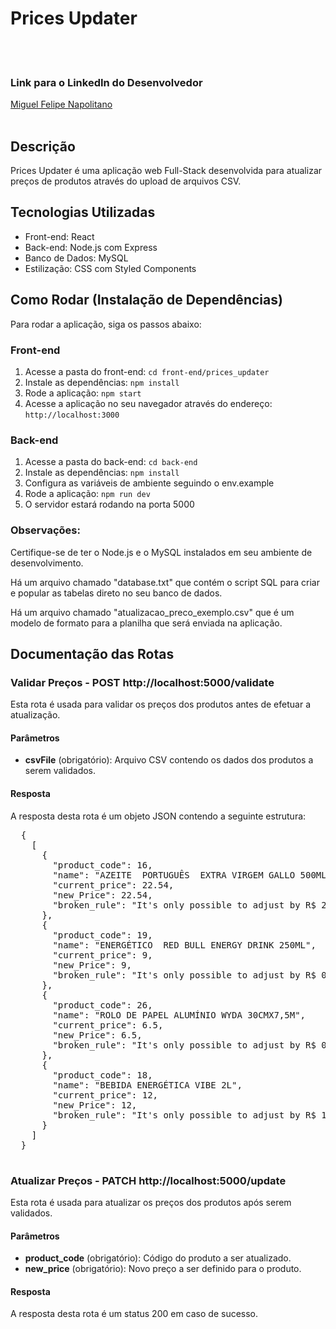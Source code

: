 <!DOCTYPE html>
<html>
<head>
  <title>Prices Updater - README</title>
</head>
<body>
  <h1>Prices Updater</h1>
    <br>
    <br>
  <h3>Link para o LinkedIn do Desenvolvedor</h3>
  <a href="https://www.linkedin.com/in/miguel-felipe-napolitano-70407776/">Miguel Felipe Napolitano</a>

  <br>
  <br>

  <h2>Descrição</h2>
  <p>Prices Updater é uma aplicação web Full-Stack desenvolvida para atualizar preços de produtos através do upload de arquivos CSV.</p>

  <h2>Tecnologias Utilizadas</h2>
  <ul>
    <li>Front-end: React</li>
    <li>Back-end: Node.js com Express</li>
    <li>Banco de Dados: MySQL</li>
    <li>Estilização: CSS com Styled Components</li>
  </ul>

  <h2>Como Rodar (Instalação de Dependências)</h2>
  <p>Para rodar a aplicação, siga os passos abaixo:</p>

  <h3>Front-end</h3>
  <ol>
    <li>Acesse a pasta do front-end: <code>cd front-end/prices_updater</code></li>
    <li>Instale as dependências: <code>npm install</code></li>
    <li>Rode a aplicação: <code>npm start</code></li>
    <li>Acesse a aplicação no seu navegador através do endereço: <code>http://localhost:3000</code></li>
  </ol>

  <h3>Back-end</h3>
  <ol>
    <li>Acesse a pasta do back-end: <code>cd back-end</code></li>
    <li>Instale as dependências: <code>npm install</code></li>
    <li>Configura as variáveis de ambiente seguindo o env.example</li>
    <li>Rode a aplicação: <code>npm run dev</code></li>
    <li>O servidor estará rodando na porta 5000</li>
  </ol>


  <h3>Observações:</h3>
  <p> Certifique-se de ter o Node.js e o MySQL instalados em seu ambiente de desenvolvimento.</p>
  <p> Há um arquivo chamado "database.txt" que contém o script SQL para criar e popular as tabelas direto no seu banco de dados.</p>
  <p> Há um arquivo chamado "atualizacao_preco_exemplo.csv" que é um modelo de formato para a planilha que será enviada na aplicação.</p>
  <p></p>

  <h2>Documentação das Rotas</h2>

  <h3>Validar Preços - POST http://localhost:5000/validate</h3>
  <p>Esta rota é usada para validar os preços dos produtos antes de efetuar a atualização.</p>

  <h4>Parâmetros</h4>
  <ul>
    <li><strong>csvFile</strong> (obrigatório): Arquivo CSV contendo os dados dos produtos a serem validados.</li>
  </ul>

  <h4>Resposta</h4>
  <p>A resposta desta rota é um objeto JSON contendo a seguinte estrutura:</p>

  <pre>
  {
    [
      {
        "product_code": 16,
        "name": "AZEITE  PORTUGUÊS  EXTRA VIRGEM GALLO 500ML",
        "current_price": 22.54,
        "new_Price": 22.54,
        "broken_rule": "It's only possible to adjust by R$ 2.25 above or below the current price."
      },
      {
        "product_code": 19,
        "name": "ENERGÉTICO  RED BULL ENERGY DRINK 250ML",
        "current_price": 9,
        "new_Price": 9,
        "broken_rule": "It's only possible to adjust by R$ 0.9 above or below the current price."
      },
      {
        "product_code": 26,
        "name": "ROLO DE PAPEL ALUMÍNIO WYDA 30CMX7,5M",
        "current_price": 6.5,
        "new_Price": 6.5,
        "broken_rule": "It's only possible to adjust by R$ 0.65 above or below the current price."
      },
      {
        "product_code": 18,
        "name": "BEBIDA ENERGÉTICA VIBE 2L",
        "current_price": 12,
        "new_Price": 12,
        "broken_rule": "It's only possible to adjust by R$ 1.2 above or below the current price."
      }
    ]
  }
  </pre>

  <h3>Atualizar Preços - PATCH http://localhost:5000/update</h3>
  <p>Esta rota é usada para atualizar os preços dos produtos após serem validados.</p>

  <h4>Parâmetros</h4>
  <ul>
    <li><strong>product_code</strong> (obrigatório): Código do produto a ser atualizado.</li>
    <li><strong>new_price</strong> (obrigatório): Novo preço a ser definido para o produto.</li>
  </ul>

  <h4>Resposta</h4>
  <p>A resposta desta rota é um status 200 em caso de sucesso.</p>
</body>
</html>
